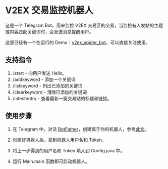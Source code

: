 # V2EX 交易监控机器人
这是一个 Telegram Bot，用来监控 V2EX 交易区的交易，当监控有人发帖的主题或内容匹配关键词时，会发送消息提醒用户。

这里已经有一个在运行的 Demo：[v2ex_spider_bot](https://t.me/v2ex_spider_bot)，可以直接关注使用。



## 支持指令

1. /start - 向用户发送 Hello。
2. /addkeyword - 添加一个关键词
3. /listkeyword - 列出已添加的关键词
4. /clearkeyword - 清除已添加的关键词
5. /latestentry - 查看最新一篇交易贴的标题和链接。



## 使用步骤

1. 在 Telegram 中，对话 [BotFather](https://t.me/botfather)，创建属于你的机器人，参考[此文](https://core.telegram.org/bots#6-botfather)。
2. 创建好机器人后，拿到机器人用户名和 Token。
3. 将上一步得到的用户名和 Token 填入到 Config.java 中。

4. 运行 Main.main 函数即可启动机器人。
